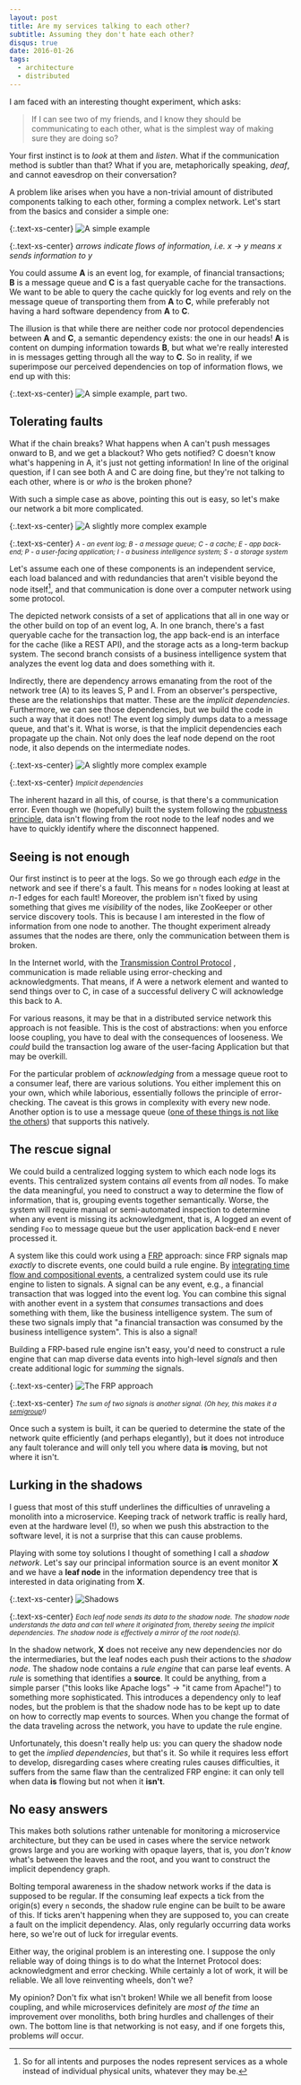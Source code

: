 ```yaml
---
layout: post
title: Are my services talking to each other?
subtitle: Assuming they don't hate each other?
disqus: true
date: 2016-01-26
tags: 
  - architecture
  - distributed
---
```


I am faced with an interesting thought experiment, which asks:

> If I can see two of my friends, and I know they should be communicating to each other, what is the
> simplest way of making sure they are doing so?

Your first instinct is to *look* at them and *listen*. What if the communication method is
subtler than that? What if you are, metaphorically speaking, *deaf*, and cannot eavesdrop on their
conversation?
<!--break-->

A problem like arises when you have a non-trivial amount of distributed components talking to each
other, forming a complex network. Let's start from the basics and consider a simple one:

{:.text-xs-center}
![A simple example](/images/are-my-services-1-simple.png)

{:.text-xs-center}
*arrows indicate flows of information, i.e. x &rarr; y means x sends information to y*

You could assume **A** is an event log, for example, of financial transactions; **B** is a message
queue and **C** is a fast queryable cache for the transactions. We want to be able to query the
cache quickly for log events and rely on the message queue of transporting them from **A** to **C**,
while preferably not having a hard software dependency from **A** to **C**.

The illusion is that while there are neither code nor protocol dependencies between **A** and **C**,
a semantic dependency exists: the one in our heads! **A** is content on dumping information
towards **B**, but what we're really interested in is messages getting through all the way to
**C**. So in reality, if we superimpose our perceived dependencies on top of information flows, we
end up with this:

{:.text-xs-center}
![A simple example, part two.](/images/are-my-services-3-simple.png)

## Tolerating faults

What if the chain breaks? What happens when A can't push messages onward to B, and we get a
blackout? Who gets notified? C doesn't know what's happening in A, it's just not getting
information! In line of the original question, if I can see both A and C are doing fine, but they're
not talking to each other, where is or *who* is the broken phone?

With such a simple case as above, pointing this out is easy, so let's make our network a bit more
complicated.

{:.text-xs-center}
![A slightly more complex example](/images/are-my-services-2-not-so-simple.png)

{:.text-xs-center}
<small>
<em>A - an event log; B - a message queue; C - a cache; E - app back-end; P - a user-facing
application; I - a business intelligence system; S - a storage system</em>
</small>

Let's assume each one of these components is an independent service, each load balanced and with
redundancies that aren't visible beyond the node itself[^1], and that communication is done over a
computer network using some protocol.

The depicted network consists of a set of applications that all in one way or the other build on top
of an event log, A. In one branch, there's a fast queryable cache for the transaction log, the app
back-end is an interface for the cache (like a REST API), and the storage acts as a long-term backup
system. The second branch consists of a business intelligence system that analyzes the event log
data and does something with it.

Indirectly, there are dependency arrows emanating from the root of the network tree (A) to its
leaves S, P and I. From an observer's perspective, these are the relationships that matter. These
are the *implicit dependencies*. Furthermore, we can see those dependencies, but we build the code
in such a way that it does not! The event log simply dumps data to a message queue, and that's
it. What is worse, is that the implicit dependencies each propagate up the chain. Not only does the
leaf node depend on the root node, it also depends on the intermediate nodes.

{:.text-xs-center}
![A slightly more complex example](/images/are-my-services-4-not-so-simple.png)

{:.text-xs-center}
<small>
<em>Implicit dependencies</em>
</small>

The inherent hazard in all this, of course, is that there's a communication error. Even though we
(hopefully) built the system following the
[robustness principle](https://en.wikipedia.org/wiki/Robustness_principle), data isn't flowing from
the root node to the leaf nodes and we have to quickly identify where the disconnect happened.

## Seeing is not enough

Our first instinct is to peer at the logs. So we go through each *edge* in the network and see if
there's a fault. This means for `n` nodes looking at least at *n-1* edges for each fault! Moreover,
the problem isn't fixed by using something that gives me *visibility* of the nodes, like ZooKeeper
or other service discovery tools. This is because I am interested in the flow of information from
one node to another. The thought experiment already assumes that the nodes are there, only the
communication between them is broken.

In the Internet world, with the
[Transmission Control Protocol](https://en.wikipedia.org/wiki/Transmission_Control_Protocol) ,
communication is made reliable using error-checking and acknowledgments. That means, if A were a
network element and wanted to send things over to C, in case of a successful delivery C will
acknowledge this back to A.

For various reasons, it may be that in a distributed service network this approach is not
feasible. This is the cost of abstractions: when you enforce loose coupling, you have to deal with
the consequences of looseness. We *could* build the transaction log aware of the user-facing
Application but that may be overkill.

For the particular problem of *acknowledging* from a message queue root to a consumer leaf, there
are various solutions. You either implement this on your own, which while laborious, essentially
follows the principle of error-checking. The caveat is this grows in complexity with every new node.
Another option is to use a message queue
([one of these things is not like the others](https://en.wikipedia.org/wiki/Apache_Kafka)) that supports
this natively. 

## The rescue signal

We could build a centralized logging system to which each node logs its events. This centralized
system contains *all* events from *all* nodes. To make the data meaningful, you need to construct a
way to determine the flow of information, that is, grouping events together semantically. Worse, the
system will require manual or semi-automated inspection to determine when any event is missing its
acknowledgment, that is, A logged an event of sending `Foo` to message queue but the user
application back-end `E` never processed it.

A system like this could work using a
[FRP](https://en.wikipedia.org/wiki/Functional_reactive_programming) approach: since FRP signals map
*exactly* to discrete events, one could build a rule engine. By
[integrating time flow and compositional events](https://wiki.haskell.org/Functional_Reactive_Programming),
a centralized system could use its rule engine to listen to signals. A signal can be any event,
e.g., a financial transaction that was logged into the event log. You can combine this signal with
another event in a system that *consumes* transactions and does something with them, like the
business intelligence system. The sum of these two signals imply that "a financial transaction was
consumed by the business intelligence system". This is also a signal!

Building a FRP-based rule engine isn't easy, you'd need to construct a rule engine that can map
diverse data events into high-level *signals* and then create additional logic for *summing* the
signals. 

{:.text-xs-center}
![The FRP approach](/images/are-my-services-5-frp.png)

{:.text-xs-center}
<small>
<em>The sum of two signals is another signal. (Oh hey, this makes it a [semigroup](https://en.wikipedia.org/wiki/Semigroup)!)</em>
</small>

Once such a system is built, it can be queried to determine the state of the network quite
efficiently (and perhaps elegantly), but it does not introduce any fault tolerance and will only
tell you where data **is** moving, but not where it isn't.

## Lurking in the shadows

I guess that most of this stuff underlines the difficulties of unraveling a monolith into a
microservice. Keeping track of network traffic is really hard, even at the hardware level (!), so
when we push this abstraction to the software level, it is not a surprise that this can cause
problems.

Playing with some toy solutions I thought of something I call a *shadow network*. Let's say our
principal information source is an event monitor **X** and we have a **leaf node** in the
information dependency tree that is interested in data originating from **X**. 

{:.text-xs-center}
![Shadows](/images/are-my-services-6-shadow.png)

{:.text-xs-center}
<small>
<em>Each leaf node sends its data to the shadow node. The shadow node understands the data and can
tell where it originated from, thereby seeing the implicit dependencies. The shadow node is
effectively a <em>mirror</em> of the root node(s).</em>
</small>

In the shadow network, **X** does not receive any new dependencies nor do the intermediaries, but
the leaf nodes each push their actions to the *shadow node*. The shadow node contains a *rule
engine* that can parse leaf events. A *rule* is something that identifies a **source**. It could be
anything, from a simple parser ("this looks like Apache logs" &rarr; "it came from Apache!") to something
more sophisticated. This introduces a dependency only to leaf nodes, but the problem is that the
shadow node has to be kept up to date on how to correctly map events to sources. When you change the
format of the data traveling across the network, you have to update the rule engine.

Unfortunately, this doesn't really help us: you can query the shadow node to get the *implied
dependencies*, but that's it. So while it requires less effort to develop, disregarding cases where
creating rules causes difficulties, it suffers from the same flaw than the centralized FRP engine:
it can only tell when data **is** flowing but not when it **isn't**.

## No easy answers

This makes both solutions rather untenable for monitoring a microservice architecture, but they can
be used in cases where the service network grows large and you are working with opaque layers, that
is, you *don't know* what's between the leaves and the root, and you want to construct the implicit
dependency graph. 

Bolting temporal awareness in the shadow network works if the data is supposed to be regular. If the
consuming leaf expects a tick from the origin(s) every `n` seconds, the shadow rule engine can be
built to be aware of this. If ticks aren't happening when they are supposed to, you can create a
fault on the implicit dependency. Alas, only regularly occurring data works here, so we're out of
luck for irregular events.

Either way, the original problem is an interesting one. I suppose the only reliable way of doing
things is to do what the Internet Protocol does: acknowledgment and error checking. While certainly
a lot of work, it will be reliable. We all love reinventing wheels, don't we?

My opinion? Don't fix what isn't broken! While we all benefit from loose coupling, and while
microservices definitely are *most of the time* an improvement over monoliths, both bring hurdles
and challenges of their own. The bottom line is that networking is not easy, and if one forgets
this, problems *will* occur. 

[^1]: So for all intents and purposes the nodes represent services as a whole instead of individual
    physical units, whatever they may be.
